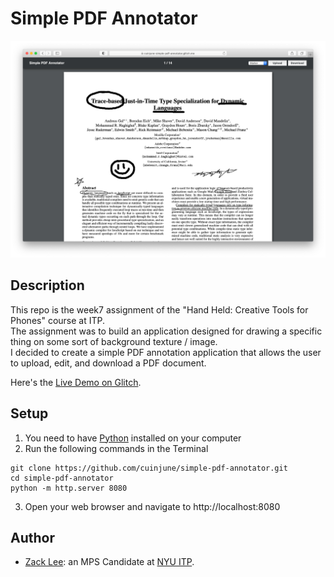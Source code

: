 # Simple PDF Annotator
<img src="screenshot.png" alt="screenshot" width="1000"/>

## Description

This repo is the week7 assignment of the "Hand Held: Creative Tools for Phones" course at ITP.  
The assignment was to build an application designed for drawing a specific thing on some sort of background texture / image.  
I decided to create a simple PDF annotation application that allows the user to upload, edit, and download a PDF document.

Here's the [Live Demo on Glitch](https://cuinjune-simple-pdf-annotator.glitch.me/).

## Setup

1. You need to have [Python](https://realpython.com/installing-python/) installed on your computer
2. Run the following commands in the Terminal
```
git clone https://github.com/cuinjune/simple-pdf-annotator.git
cd simple-pdf-annotator
python -m http.server 8080
```
3. Open your web browser and navigate to http://localhost:8080

## Author
* [Zack Lee](https://www.cuinjune.com/about): an MPS Candidate at [NYU ITP](https://itp.nyu.edu).
